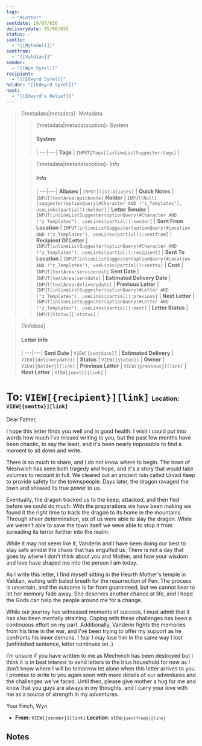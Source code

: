 ```yaml
---
tags:
  - "#Letter"
sentdate: 19/07/836
deliverydate: 05/08/836
status: ✅
sentto:
  - "[[Mytadell]]"
sentfrom:
  - "[[Valdian]]"
sender:
  - "[[Wyn Syrel]]"
recipient:
  - "[[Edwyrd Syrel]]"
holder: "[[Edwyrd Syrel]]"
next:
  - "[[Edwyrd's Relief]]"
---
```


> [!metadata|metadata]- Metadata 
>> [!metadata|metadataoption]- System
>> #### System
>>  |
>> ---|---|
> **Tags** | `INPUT[Tags][inlineListSuggester:tags]` |
>
>> [!metadata|metadataoption]- Info
>> #### Info
>>  |
>> ---|---|
>> **Aliases** | `INPUT[list:aliases]` |
>> **Quick Notes** |  `INPUT[textArea:quicknote]`
>> **Holder** | `INPUT[Null][suggester(optionQuery(#Character AND !"z_Templates"), useLinks(partial)):holder]` |
>> **Letter Sender** | `INPUT[inlineListSuggester(optionQuery(#Character AND !"z_Templates"), useLinks(partial)):sender]` |
>> **Sent From Location** | `INPUT[inlineListSuggester(optionQuery(#Location AND !"z_Templates"), useLinks(partial)):sentfrom]` |
>> **Recipient Of Letter** | `INPUT[inlineListSuggester(optionQuery(#Character AND !"z_Templates"), useLinks(partial)):recipient]` |
>> **Sent To Location** | `INPUT[inlineListSuggester(optionQuery(#Location AND !"z_Templates"), useLinks(partial)):sentto]` |
>> **Cost** |  `INPUT[textArea:servicecost]`
>> **Sent Date** |  `INPUT[textArea:sentdate]` |
>> **Estimated Delivery Date** |  `INPUT[textArea:deliverydate]` |
>> **Previous Letter** | `INPUT[inlineListSuggester(optionQuery(#Letter AND !"z_Templates"), useLinks(partial)):previous]` |
>> **Next Letter** | `INPUT[inlineListSuggester(optionQuery(#Letter AND !"z_Templates"), useLinks(partial)):next]` |
>> **Letter Status** | `INPUT[Status][:status]` |

> [!infobox]
> #### Letter Info
>  |
> ---|---|
> **Sent Date** | `VIEW[{sentdate}]` |
> **Estimated Delivery** | `VIEW[{deliverydate}]` |
> **Status** | `VIEW[{status}]` |
> **Owner** | `VIEW[{holder}][link]` |
> **Previous Letter** | `VIEW[{previous}][link]` |
> **Next Letter** | `VIEW[{next}][link]` |

# **To:** `VIEW[{recipient}][link]`  <span style="font-size: medium">**Location:** `VIEW[{sentto}][link]`</span> 
Dear Father,

I hope this letter finds you well and in good health. I wish I could put into words how much I've missed writing to you, but the past few months have been chaotic, to say the least, and it's been nearly impossible to find a moment to sit down and write.

There is so much to share, and I do not know where to begin. The town of Meshwich has seen both tragedy and hope, and it's a story that would take volumes to recount in full. We cleared out an ancient ruin called Urvad Keep to provide safety for the townspeople. Days later, the dragon ravaged the town and showed its true power to us. 

Eventually, the dragon tracked us to the keep, attacked, and then fled before we could do much. With the preparations we have been making we found it the right time to track the dragon to its home in the mountains. Through sheer determination, six of us were able to slay the dragon. While we weren’t able to save the town itself we were able to stop it from spreading its terror further into the realm.

While it may not seem like it, Vanderin and I have been doing our best to stay safe amidst the chaos that has engulfed us. There is not a day that goes by where I don't think about you and Mother, and how your wisdom and love have shaped me into the person I am today.

As I write this letter, I find myself sitting in the Hearth Mother's temple in Valdian, waiting with bated breath for the resurrection of Fen. The process is uncertain, and the outcome is far from guaranteed, but we cannot bear to let her memory fade away. She deserves another chance at life, and I hope the Gods can help the people around me for a change.

While our journey has witnessed moments of success, I must admit that it has also been mentally straining. Coping with these challenges has been a continuous effort on my part. Additionally, Vanderin fights the memories from his time in the war, and I've been trying to offer my support as he confronts his inner demons. I fear I may lose him in the same way I lost (unfinished sentence, letter continues on..)

I’m unsure if you have written to me as Mechwich has been destroyed but I think it is in best interest to send letters to the Irius household for now as I don’t know where I will be tomorrow let alone when this letter arrives to you. I promise to write to you again soon with more details of our adventures and the challenges we've faced. Until then, please give mother a hug for me and know that you guys are always in my thoughts, and I carry your love with me as a source of strength in my adventures.

Your Finch,
Wyn

- **From:** `VIEW[{sender}][link]` <span style="font-size: small">**Location:** `VIEW[{sentfrom}][link]` </span> 

## Notes


